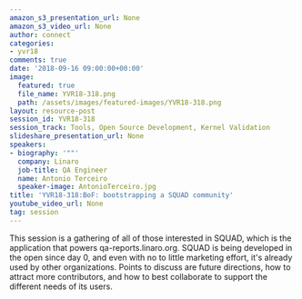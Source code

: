 ```yaml
---
amazon_s3_presentation_url: None
amazon_s3_video_url: None
author: connect
categories:
- yvr18
comments: true
date: '2018-09-16 09:00:00+00:00'
image:
  featured: true
  file_name: YVR18-318.png
  path: /assets/images/featured-images/YVR18-318.png
layout: resource-post
session_id: YVR18-318
session_track: Tools, Open Source Development, Kernel Validation
slideshare_presentation_url: None
speakers:
- biography: '""'
  company: Linaro
  job-title: QA Engineer
  name: Antonio Terceiro
  speaker-image: AntonioTerceiro.jpg
title: 'YVR18-318:BoF: bootstrapping a SQUAD community'
youtube_video_url: None
tag: session
---
```


This session is a gathering of all of those interested in SQUAD, which is the application that powers qa-reports.linaro.org. SQUAD is being developed in the open since day 0, and even with no to little marketing effort, it's already used by other organizations. Points to discuss are future directions, how to attract more contributors, and how to best collaborate to support the different needs of its users.